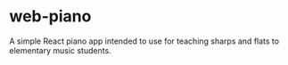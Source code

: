# web-piano
A simple React piano app intended to use for teaching sharps and flats to elementary music students.
